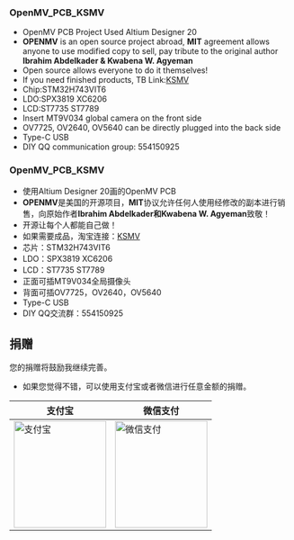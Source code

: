 <!--
 * @Descripttion: 
 * @version: 
 * @Author: Kevincoooool
 * @Date: 2020-06-05 08:20:49
 * @LastEditors: Kevincoooool
 * @LastEditTime: 2020-07-22 08:53:31
 * @FilePath: \srcf:\Github\OpenMV_PCB\README.md
 -->
### OpenMV_PCB_KSMV
* OpenMV PCB Project Used Altium Designer 20
* **OPENMV** is an open source project abroad, **MIT** agreement allows anyone to use modified copy to sell, pay tribute to the original author **Ibrahim Abdelkader & Kwabena W. Agyeman**
* Open source allows everyone to do it themselves!
* If you need finished products, TB Link:[KSMV](https://item.taobao.com/item.htm?spm=a1z10.1-c-s.w4004-17480225679.8.bc5821d6jzZt2j&id=618072724609)
* Chip:STM32H743VIT6
* LDO:SPX3819 XC6206 
* LCD:ST7735 ST7789
* Insert MT9V034 global camera on the front side
* OV7725, OV2640, OV5640 can be directly plugged into the back side
* Type-C USB
* DIY QQ communication group: 554150925


### OpenMV_PCB_KSMV
* 使用Altium Designer 20画的OpenMV PCB
* **OPENMV**是美国的开源项目，**MIT**协议允许任何人使用经修改的副本进行销售，向原始作者**Ibrahim Abdelkader和Kwabena W. Agyeman**致敬！
* 开源让每个人都能自己做！
* 如果需要成品，淘宝连接：[KSMV](https://item.taobao.com/item.htm?spm=a1z10.1-c-s.w4004-17480225679.8.bc5821d6jzZt2j&id=618072724609)
* 芯片：STM32H743VIT6
* LDO：SPX3819 XC6206
* LCD：ST7735 ST7789
* 正面可插MT9V034全局摄像头
* 背面可插OV7725，OV2640，OV5640
* Type-C USB
* DIY QQ交流群：554150925

## 捐赠

您的捐赠将鼓励我继续完善。

* 如果您觉得不错，可以使用支付宝或者微信进行任意金额的捐赠。
 
| 支付宝 | 微信支付 |
| ------ | --------- |
| <img src="https://github.com/Kevincoooool/OpenMV_PCB/tree/master/pic/alipay.jpg" height="190px" width="164px" title="支付宝" style="display:inherit;"/> | <img src="https://github.com/Kevincoooool/OpenMV_PCB/tree/master/pic/wechat.jpg" height="190px" width="164px" title="微信支付" style="display:inherit;"/> |

